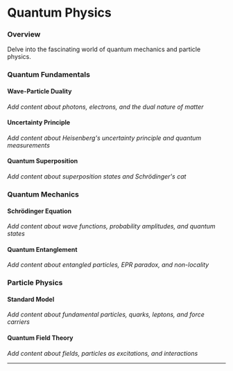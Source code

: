 # Quantum Physics

### Overview

Delve into the fascinating world of quantum mechanics and particle physics.

### Quantum Fundamentals

#### Wave-Particle Duality
*Add content about photons, electrons, and the dual nature of matter*

#### Uncertainty Principle
*Add content about Heisenberg's uncertainty principle and quantum measurements*

#### Quantum Superposition
*Add content about superposition states and Schrödinger's cat*

### Quantum Mechanics

#### Schrödinger Equation
*Add content about wave functions, probability amplitudes, and quantum states*

#### Quantum Entanglement
*Add content about entangled particles, EPR paradox, and non-locality*

### Particle Physics

#### Standard Model
*Add content about fundamental particles, quarks, leptons, and force carriers*

#### Quantum Field Theory
*Add content about fields, particles as excitations, and interactions*

---
